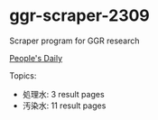 # ggr-scraper-2309

Scraper program for GGR research

[People's Daily](http://j.people.com.cn/)

Topics:
- 処理水: 3 result pages
- 汚染水: 11 result pages
